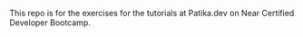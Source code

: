 This repo is for the exercises for the tutorials at Patika.dev on Near Certified Developer Bootcamp.
